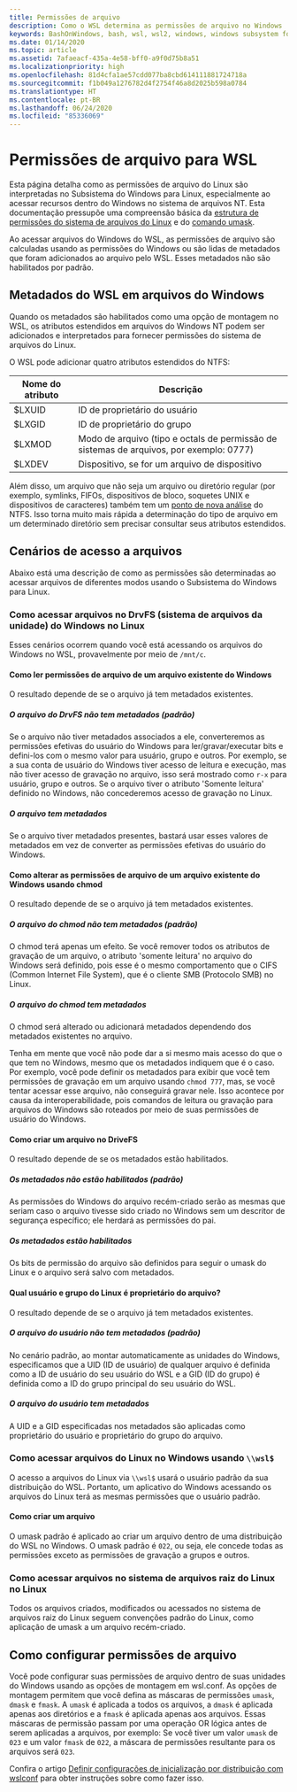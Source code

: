 ```yaml
---
title: Permissões de arquivo
description: Como o WSL determina as permissões de arquivo no Windows
keywords: BashOnWindows, bash, wsl, wsl2, windows, windows subsystem for linux, windowssubsystem, ubuntu, debian, suse, windows 10, file, permissions
ms.date: 01/14/2020
ms.topic: article
ms.assetid: 7afaeacf-435a-4e58-bff0-a9f0d75b8a51
ms.localizationpriority: high
ms.openlocfilehash: 81d4cfa1ae57cdd077ba8cbd614111881724718a
ms.sourcegitcommit: f1b049a1276782d4f2754f46a8d2025b598a0784
ms.translationtype: HT
ms.contentlocale: pt-BR
ms.lasthandoff: 06/24/2020
ms.locfileid: "85336069"
---
```

# <a name="file-permissions-for-wsl"></a>Permissões de arquivo para WSL

Esta página detalha como as permissões de arquivo do Linux são interpretadas no Subsistema do Windows para Linux, especialmente ao acessar recursos dentro do Windows no sistema de arquivos NT. Esta documentação pressupõe uma compreensão básica da [estrutura de permissões do sistema de arquivos do Linux](https://wiki.archlinux.org/index.php/File_permissions_and_attributes) e do [comando umask](https://en.wikipedia.org/wiki/Umask).

Ao acessar arquivos do Windows do WSL, as permissões de arquivo são calculadas usando as permissões do Windows ou são lidas de metadados que foram adicionados ao arquivo pelo WSL. Esses metadados não são habilitados por padrão.

## <a name="wsl-metadata-on-windows-files"></a>Metadados do WSL em arquivos do Windows

Quando os metadados são habilitados como uma opção de montagem no WSL, os atributos estendidos em arquivos do Windows NT podem ser adicionados e interpretados para fornecer permissões do sistema de arquivos do Linux.

O WSL pode adicionar quatro atributos estendidos do NTFS:

| Nome do atributo | Descrição |
| --- | --- |
| $LXUID | ID de proprietário do usuário |
| $LXGID | ID de proprietário do grupo |
| $LXMOD | Modo de arquivo (tipo e octals de permissão de sistemas de arquivos, por exemplo: 0777) |
| $LXDEV | Dispositivo, se for um arquivo de dispositivo |

Além disso, um arquivo que não seja um arquivo ou diretório regular (por exemplo, symlinks, FIFOs, dispositivos de bloco, soquetes UNIX e dispositivos de caracteres) também tem um [ponto de nova análise](https://docs.microsoft.com/windows/win32/fileio/reparse-points) do NTFS. Isso torna muito mais rápida a determinação do tipo de arquivo em um determinado diretório sem precisar consultar seus atributos estendidos.

## <a name="file-access-scenarios"></a>Cenários de acesso a arquivos

Abaixo está uma descrição de como as permissões são determinadas ao acessar arquivos de diferentes modos usando o Subsistema do Windows para Linux.

### <a name="accessing-files-in-the-windows-drive-file-system-drvfs-from-linux"></a>Como acessar arquivos no DrvFS (sistema de arquivos da unidade) do Windows no Linux

Esses cenários ocorrem quando você está acessando os arquivos do Windows no WSL, provavelmente por meio de `/mnt/c`.

#### <a name="reading-file-permissions-from-an-existing-windows-file"></a>Como ler permissões de arquivo de um arquivo existente do Windows

O resultado depende de se o arquivo já tem metadados existentes.

##### <a name="drvfs-file-does-not-have-metadata-default"></a>O arquivo do DrvFS não tem metadados (padrão)

Se o arquivo não tiver metadados associados a ele, converteremos as permissões efetivas do usuário do Windows para ler/gravar/executar bits e defini-los com o mesmo valor para usuário, grupo e outros. Por exemplo, se a sua conta de usuário do Windows tiver acesso de leitura e execução, mas não tiver acesso de gravação no arquivo, isso será mostrado como `r-x` para usuário, grupo e outros. Se o arquivo tiver o atributo 'Somente leitura' definido no Windows, não concederemos acesso de gravação no Linux.

##### <a name="the-file-has-metadata"></a>O arquivo tem metadados

Se o arquivo tiver metadados presentes, bastará usar esses valores de metadados em vez de converter as permissões efetivas do usuário do Windows.

#### <a name="changing-file-permissions-on-an-existing-windows-file-using-chmod"></a>Como alterar as permissões de arquivo de um arquivo existente do Windows usando chmod

O resultado depende de se o arquivo já tem metadados existentes.

##### <a name="chmod-file-does-not-have-metadata-default"></a>O arquivo do chmod não tem metadados (padrão)

O chmod terá apenas um efeito. Se você remover todos os atributos de gravação de um arquivo, o atributo 'somente leitura' no arquivo do Windows será definido, pois esse é o mesmo comportamento que o CIFS (Common Internet File System), que é o cliente SMB (Protocolo SMB) no Linux.

##### <a name="chmod-file-has-metadata"></a>O arquivo do chmod tem metadados

O chmod será alterado ou adicionará metadados dependendo dos metadados existentes no arquivo. 

Tenha em mente que você não pode dar a si mesmo mais acesso do que o que tem no Windows, mesmo que os metadados indiquem que é o caso. Por exemplo, você pode definir os metadados para exibir que você tem permissões de gravação em um arquivo usando `chmod 777`, mas, se você tentar acessar esse arquivo, não conseguirá gravar nele. Isso acontece por causa da interoperabilidade, pois comandos de leitura ou gravação para arquivos do Windows são roteados por meio de suas permissões de usuário do Windows.

#### <a name="creating-a-file-in-drivefs"></a>Como criar um arquivo no DriveFS

O resultado depende de se os metadados estão habilitados.

##### <a name="metadata-is-not-enabled-default"></a>Os metadados não estão habilitados (padrão)

As permissões do Windows do arquivo recém-criado serão as mesmas que seriam caso o arquivo tivesse sido criado no Windows sem um descritor de segurança específico; ele herdará as permissões do pai.

##### <a name="metadata-is-enabled"></a>Os metadados estão habilitados

Os bits de permissão do arquivo são definidos para seguir o umask do Linux e o arquivo será salvo com metadados.

#### <a name="which-linux-user-and-linux-group-owns-the-file"></a>Qual usuário e grupo do Linux é proprietário do arquivo? 

O resultado depende de se o arquivo já tem metadados existentes.

##### <a name="user-file-does-not-have-metadata-default"></a>O arquivo do usuário não tem metadados (padrão)

No cenário padrão, ao montar automaticamente as unidades do Windows, especificamos que a UID (ID de usuário) de qualquer arquivo é definida como a ID de usuário do seu usuário do WSL e a GID (ID do grupo) é definida como a ID do grupo principal do seu usuário do WSL.

##### <a name="user-file-has-metadata"></a>O arquivo do usuário tem metadados

A UID e a GID especificadas nos metadados são aplicadas como proprietário do usuário e proprietário do grupo do arquivo.

### <a name="accessing-linux-files-from-windows-using-wsl"></a>Como acessar arquivos do Linux no Windows usando `\\wsl$`

O acesso a arquivos do Linux via `\\wsl$` usará o usuário padrão da sua distribuição do WSL. Portanto, um aplicativo do Windows acessando os arquivos do Linux terá as mesmas permissões que o usuário padrão.

#### <a name="creating-a-new-file"></a>Como criar um arquivo

O umask padrão é aplicado ao criar um arquivo dentro de uma distribuição do WSL no Windows. O umask padrão é `022`, ou seja, ele concede todas as permissões exceto as permissões de gravação a grupos e outros. 

### <a name="accessing-files-in-the-linux-root-file-system-from-linux"></a>Como acessar arquivos no sistema de arquivos raiz do Linux no Linux

Todos os arquivos criados, modificados ou acessados no sistema de arquivos raiz do Linux seguem convenções padrão do Linux, como aplicação de umask a um arquivo recém-criado.

## <a name="configuring-file-permissions"></a>Como configurar permissões de arquivo

Você pode configurar suas permissões de arquivo dentro de suas unidades do Windows usando as opções de montagem em wsl.conf. As opções de montagem permitem que você defina as máscaras de permissões `umask`, `dmask` e `fmask`. A `umask` é aplicada a todos os arquivos, a `dmask` é aplicada apenas aos diretórios e a `fmask` é aplicada apenas aos arquivos. Essas máscaras de permissão passam por uma operação OR lógica antes de serem aplicadas a arquivos, por exemplo: Se você tiver um valor `umask` de `023` e um valor `fmask` de `022`, a máscara de permissões resultante para os arquivos será `023`.

Confira o artigo [Definir configurações de inicialização por distribuição com wslconf](./wsl-config.md#configure-per-distro-launch-settings-with-wslconf) para obter instruções sobre como fazer isso.
